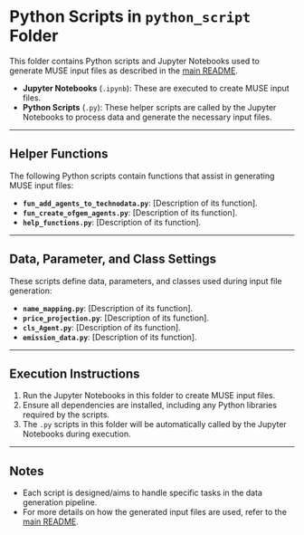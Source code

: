 # Python Scripts in `python_script` Folder

This folder contains Python scripts and Jupyter Notebooks used to generate MUSE input files as described in the [main README](../README.md). 

- **Jupyter Notebooks** (`.ipynb`): These are executed to create MUSE input files.
- **Python Scripts** (`.py`): These helper scripts are called by the Jupyter Notebooks to process data and generate the necessary input files.

---

## Helper Functions

The following Python scripts contain functions that assist in generating MUSE input files:

- **`fun_add_agents_to_technodata.py`**: [Description of its function].
- **`fun_create_ofgem_agents.py`**: [Description of its function].
- **`help_functions.py`**: [Description of its function].

---

## Data, Parameter, and Class Settings

These scripts define data, parameters, and classes used during input file generation:

- **`name_mapping.py`**: [Description of its function].
- **`price_projection.py`**: [Description of its function].
- **`cls_Agent.py`**: [Description of its function].
- **`emission_data.py`**: [Description of its function].

---

## Execution Instructions

1. Run the Jupyter Notebooks in this folder to create MUSE input files. 
2. Ensure all dependencies are installed, including any Python libraries required by the scripts.
3. The `.py` scripts in this folder will be automatically called by the Jupyter Notebooks during execution.

---

## Notes

- Each script is designed/aims to handle specific tasks in the data generation pipeline.
- For more details on how the generated input files are used, refer to the [main README](../README.md).
